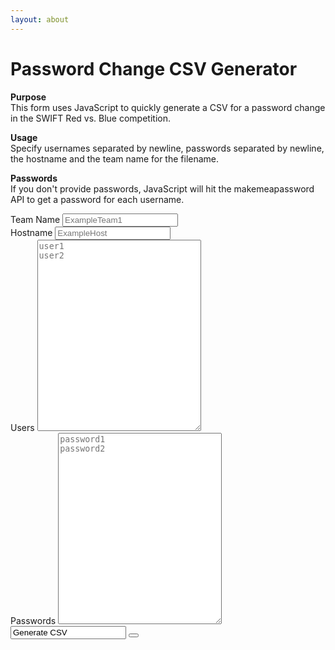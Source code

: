 ```yaml
---
layout: about
---
```

<script>
  window.addEventListener('load', function () {
    let csvArray = [["user", "password", "hostname"]];
    let passwords = "";
  
    const button = document.getElementById('submitForm');
    button.addEventListener('click', function () {
      var team = document.getElementById("team").value;
      var hostname = document.getElementById("hostname").value;
      var users = document.getElementById("users").value.split("\n");
      var passwordsx = document.getElementById("passwords").value.split("\n");

      fetch('https://makemeapassword.ligos.net/api/v1/readablepassphrase/plain?pc=' + users.length + '&s=Random&sp=false&minCh=12&maxCh=32&whenUp=StartOfWord')
        .then(response => response.text())
        .then(data => {
          csvArray = [["user", "password", "hostname"]];
          if (passwordsx.length == 1 && passwordsx[0] == "") {
            passwords = data.split("\n");
          } else {
              passwords = passwordsx;
          }
          for (let i = 0; i < users.length; i++) {
            csvArray.push([users[i], passwords[i].replace('\r',''), hostname]);
          }
          let csvContent = "data:text/csv;charset=utf-8," + csvArray.map(e => e.join(",")).join("\n");
          var downloadLink = document.createElement("a");
          downloadLink.setAttribute("href", encodeURI(csvContent));
          downloadLink.setAttribute("download", team + ".csv");
          document.body.appendChild(downloadLink);
          downloadLink.click();
        });
    });
  });
</script>


<div id="contact">
  <div class="contactContent">
    <h1>Password Change CSV Generator</h1>
    <p><strong>Purpose</strong><br>This form uses JavaScript to quickly generate a CSV for a password change in the SWIFT Red vs. Blue competition.</p>
    <p><strong>Usage</strong><br>Specify usernames separated by newline, passwords separated by newline, the hostname and the team name for the filename.</p>
    <p><strong>Passwords</strong><br>If you don't provide passwords, JavaScript will hit the makemeapassword API to get a password for each username.</p>
</div>
<form>
    <label for="team">Team Name</label>
    <input type="text" id="team" name="team" placeholder="ExampleTeam1" class="full-width"><br>
    <label for="name">Hostname</label>
    <input type="text" id="hostname" name="hostname" placeholder="ExampleHost" class="full-width"><br>
    <label for="message">Users</label>
    <textarea name="users" id="users" cols="30" rows="20" placeholder="user1&#10;user2" class="full-width"></textarea><br>
    <label for="password">Passwords</label>
    <textarea name="passwords" id="passwords" cols="30" rows="20" placeholder="password1&#10;password2" class="full-width"></textarea><br>
  <input value="Generate CSV" id="submitForm" class="button"/>
  <button value="Generate CSV" id="submitForm"/>
  </form>
